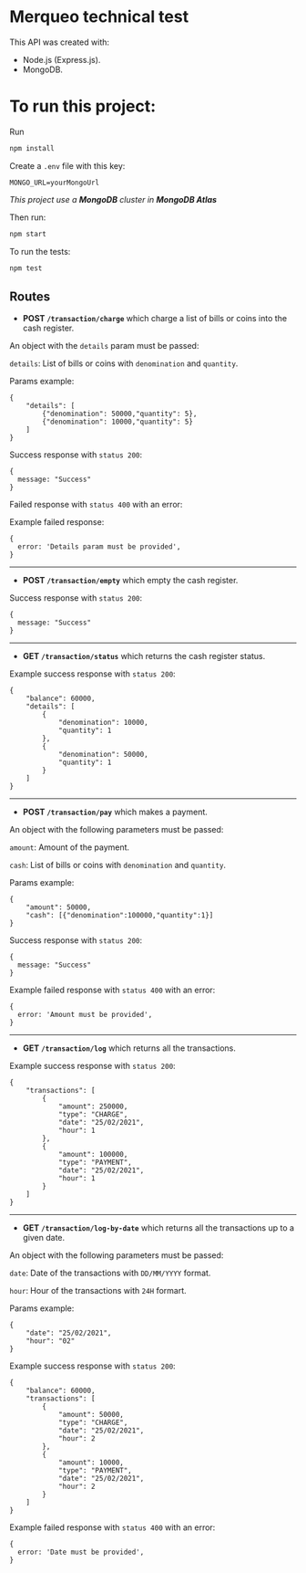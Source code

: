 # Merqueo technical test

This API was created with:
- Node.js (Express.js).
- MongoDB. 

# To run this project:
Run
```sh
npm install
```
Create a `.env` file with this key:
```
MONGO_URL=yourMongoUrl
```
*This project use a **MongoDB** cluster in **MongoDB Atlas***

Then run:
```sh
npm start
```
To run the tests:
```sh
npm test
```

## Routes

- **POST `/transaction/charge`** which charge a list of bills or coins into the cash register.

An object with the `details` param must be passed:

`details`: List of bills or coins with `denomination` and `quantity`.

Params example:
```
{
    "details": [
        {"denomination": 50000,"quantity": 5},
        {"denomination": 10000,"quantity": 5}
    ]
}
```

Success response with `status 200`:

```
{
  message: "Success"
}
```

Failed response with `status 400` with an error:

Example failed response:
```
{
  error: 'Details param must be provided',
}
```

***

- **POST `/transaction/empty`** which empty the cash register.

Success response with `status 200`:

```
{
  message: "Success"
}
```

***

- **GET `/transaction/status`** which returns the cash register status.

Example success response with `status 200`:

```
{
    "balance": 60000,
    "details": [
        {
            "denomination": 10000,
            "quantity": 1
        },
        {
            "denomination": 50000,
            "quantity": 1
        }
    ]
}

```

***

- **POST `/transaction/pay`** which makes a payment.

An object with the following parameters must be passed:

`amount`: Amount of the payment.

`cash`: List of bills or coins with `denomination` and `quantity`.

Params example:
```
{
    "amount": 50000,
    "cash": [{"denomination":100000,"quantity":1}]
}
```

Success response with `status 200`:

```
{
  message: "Success"
}
```

Example failed response with `status 400` with an error:

```
{
  error: 'Amount must be provided',
}
```

***


- **GET `/transaction/log`** which returns all the transactions.

Example success response with `status 200`:

```
{
    "transactions": [
        {
            "amount": 250000,
            "type": "CHARGE",
            "date": "25/02/2021",
            "hour": 1
        },
        {
            "amount": 100000,
            "type": "PAYMENT",
            "date": "25/02/2021",
            "hour": 1
        }
    ]
}

```

***


- **GET `/transaction/log-by-date`** which returns all the transactions up to a given date.

An object with the following parameters must be passed:

`date`: Date of the transactions with `DD/MM/YYYY` format.

`hour`: Hour of the transactions with `24H` formart.

Params example:
```
{
    "date": "25/02/2021",
    "hour": "02"
}
```

Example success response with `status 200`:

```
{
    "balance": 60000,
    "transactions": [
        {
            "amount": 50000,
            "type": "CHARGE",
            "date": "25/02/2021",
            "hour": 2
        },
        {
            "amount": 10000,
            "type": "PAYMENT",
            "date": "25/02/2021",
            "hour": 2
        }
    ]
}

```

Example failed response with `status 400` with an error:

```
{
  error: 'Date must be provided',
}
```
